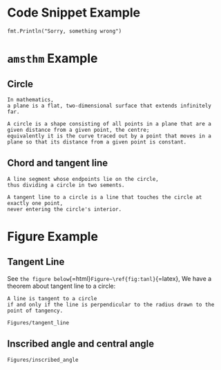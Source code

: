 # Code Snippet Example

```{.Go path="../filters/codeblock/figure/figure.go" block="figure"}
fmt.Println("Sorry, something wrong")
```

# `amsthm` Example

## Circle

```{.theorem type=definition item=Plane}
In mathematics,
a plane is a flat, two-dimensional surface that extends infinitely far.
```

```{.theorem type=definition item=Circle}
A circle is a shape consisting of all points in a plane that are a given distance from a given point, the centre;
equivalently it is the curve traced out by a point that moves in a plane so that its distance from a given point is constant.
```

## Chord and tangent line

```{.theorem type=definition item=Chord}
A line segment whose endpoints lie on the circle,
thus dividing a circle in two sements.
```

```{.theorem type=definition item="Tangent line"}
A tangent line to a circle is a line that touches the circle at exactly one point,
never entering the circle's interior.
```

# Figure Example

## Tangent Line

See `the figure below`{=html}`Figure~\ref{fig:tanl}`{=latex},
We have a theorem about tangent line to a circle:

```{.theorem type=theorem item="Tangent line to a circle"}
A line is tangent to a circle
if and only if the line is perpendicular to the radius drawn to the point of tangency.
```

```{.figure caption="Tangent line to a circle" label="tanl" options="scale=1" place="hb"}
Figures/tangent_line
```

## Inscribed angle and central angle

```{.figure caption="Inscribed Angle and Central Angle" label="insc" options="scale=1"}
Figures/inscribed_angle
```
